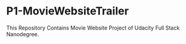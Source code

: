 # P1-MovieWebsiteTrailer
This Repository Contains Movie Website Project of Udacity Full Stack Nanodegree.
